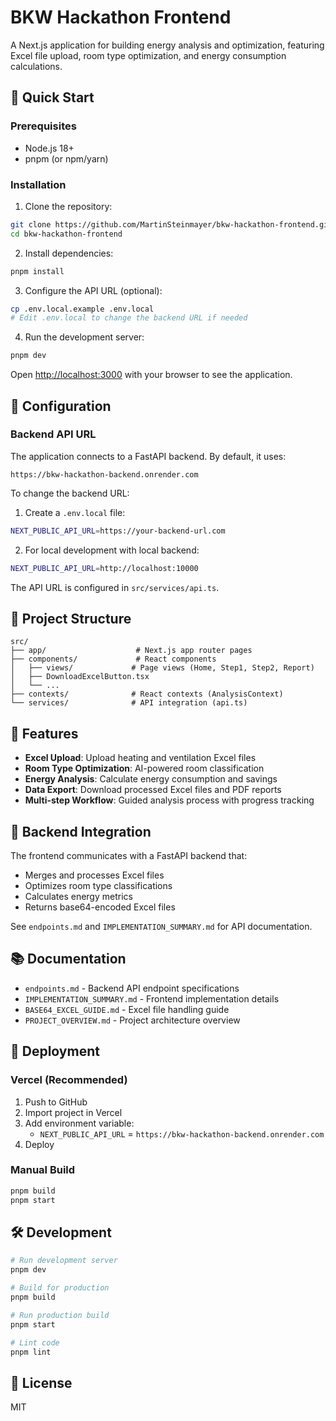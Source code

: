 # BKW Hackathon Frontend

A Next.js application for building energy analysis and optimization, featuring Excel file upload, room type optimization, and energy consumption calculations.

## 🚀 Quick Start

### Prerequisites
- Node.js 18+ 
- pnpm (or npm/yarn)

### Installation

1. Clone the repository:
```bash
git clone https://github.com/MartinSteinmayer/bkw-hackathon-frontend.git
cd bkw-hackathon-frontend
```

2. Install dependencies:
```bash
pnpm install
```

3. Configure the API URL (optional):
```bash
cp .env.local.example .env.local
# Edit .env.local to change the backend URL if needed
```

4. Run the development server:
```bash
pnpm dev
```

Open [http://localhost:3000](http://localhost:3000) with your browser to see the application.

## 🔧 Configuration

### Backend API URL

The application connects to a FastAPI backend. By default, it uses:
```
https://bkw-hackathon-backend.onrender.com
```

To change the backend URL:

1. Create a `.env.local` file:
```bash
NEXT_PUBLIC_API_URL=https://your-backend-url.com
```

2. For local development with local backend:
```bash
NEXT_PUBLIC_API_URL=http://localhost:10000
```

The API URL is configured in `src/services/api.ts`.

## 📁 Project Structure

```
src/
├── app/                    # Next.js app router pages
├── components/             # React components
│   ├── views/             # Page views (Home, Step1, Step2, Report)
│   ├── DownloadExcelButton.tsx
│   └── ...
├── contexts/              # React contexts (AnalysisContext)
└── services/              # API integration (api.ts)
```

## 🎯 Features

- **Excel Upload**: Upload heating and ventilation Excel files
- **Room Type Optimization**: AI-powered room classification
- **Energy Analysis**: Calculate energy consumption and savings
- **Data Export**: Download processed Excel files and PDF reports
- **Multi-step Workflow**: Guided analysis process with progress tracking

## 🔗 Backend Integration

The frontend communicates with a FastAPI backend that:
- Merges and processes Excel files
- Optimizes room type classifications
- Calculates energy metrics
- Returns base64-encoded Excel files

See `endpoints.md` and `IMPLEMENTATION_SUMMARY.md` for API documentation.

## 📚 Documentation

- `endpoints.md` - Backend API endpoint specifications
- `IMPLEMENTATION_SUMMARY.md` - Frontend implementation details
- `BASE64_EXCEL_GUIDE.md` - Excel file handling guide
- `PROJECT_OVERVIEW.md` - Project architecture overview

## 🚀 Deployment

### Vercel (Recommended)

1. Push to GitHub
2. Import project in Vercel
3. Add environment variable:
   - `NEXT_PUBLIC_API_URL` = `https://bkw-hackathon-backend.onrender.com`
4. Deploy

### Manual Build

```bash
pnpm build
pnpm start
```

## 🛠️ Development

```bash
# Run development server
pnpm dev

# Build for production
pnpm build

# Run production build
pnpm start

# Lint code
pnpm lint
```

## 📝 License

MIT
